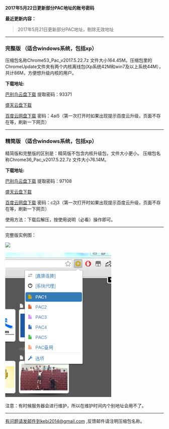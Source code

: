 **2017年5月22日更新部分PAC地址的账号密码**

**最近更新内容：**

> 2017年5月21日更新部分PAC地址，剔除无效地址

***

### 完整版 （适合windows系统，包括xp）

压缩包名称Chrome53_Pac_v2017.5.22.7z 文件大小164.45M。压缩包里的ChromeUpdate文件夹有两个内核离线包(Xp系统42M和win7及以上系统44M），共计86M，方便想升级内核的用户。

**下载地址:**

[巴别鸟云盘下载](http://www.babel.cc/share.do?s=5570230946076487) 提取密码：93371

[盛天云盘下载](http://pan.stnts.com/s/cQjXsL8)

[百度云网盘下载](http://pan.baidu.com/s/1qYRTQpQ) 密码：4ai5（第一次打开时如果出现提示百度云升级，页面不存在等，刷新一下网页）


***

### 精简版 （适合windows系统，包括xp）

精简版和完整版的区别是：精简版不包含内核升级包，文件大小更小。
压缩包名称Chrome36_Pac_v2017.5.22.7z 文件大小76.14M。

**下载地址:**

[巴别鸟云盘下载](http://www.babel.cc/share.do?s=5420149179892745) 提取密码：97108

[盛天云盘下载](http://pan.stnts.com/s/QnpKFFZ)

[百度云网盘下载](http://pan.baidu.com/s/1jIuWbn4) 密码：c2j3（第一次打开时如果出现提示百度云升级，页面不存在等，刷新一下网页）


使用方法：下载后解压，按使用说明（必看）操作即可。


***

完整版实例图：

![](https://raw.githubusercontent.com/Alvin9999/pac2/master/pac新版1.png)

![](https://raw.githubusercontent.com/Alvin9999/crp_up/master/pac12.PNG)


注意：有时候服务器会进行维护，所以在维护时间内个别地址会用不了。


***


有问题请发邮件到kebi2014@gmail.com ,反馈邮件请注明压缩包名称。
